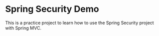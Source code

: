 # Spring Security Demo
This is a practice project to learn how to use the Spring Security project with
Spring MVC.